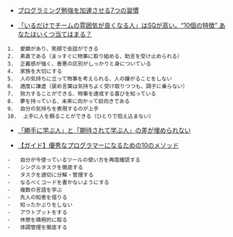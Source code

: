 
- [プログラミング勉強を加速させる7つの習慣](https://qiita.com/YudaiTsukamoto/items/42a8df22ca4c6b327dfd)

-  [「いるだけでチームの雰囲気が良くなる人」はSQが高い。“10個の特徴” あなたはいくつ当てはまる？](https://studyhacker.net/social-intelligence-10features)
```
1.  愛嬌があり、笑顔で会話ができる
2.  素直である（まっすぐに物事に取り組める、助言を受け止められる）
3.  正義感が強く、善悪の区別がしっかりと身についている
4.  家族を大切にする
5.  人の気持ちに立って物事を考えられる、人の嫌がることをしない
6.  適度に謙虚（褒め言葉は気持ちよく受け取りつつも、調子に乗らない）
7.  努力することができる、物事を達成する喜びを知っている
8.  夢を持っている、未来に向かって前向きである
9.  自分の気持ちを表現するのが上手
10.  上手に人を頼ることができる（ひとりで抱え込まない）
```


- [「勝手に学ぶ人」と「期待されて学ぶ人」の差が埋められない](https://note.com/4bata/n/nf8fbcb832e91)


- [【ガイド】優秀なプログラマーになるための10のメソッド](https://zenn.dev/nameless_sn/articles/productivity_manuals)
```
-   自分が今使っているツールの使い方を再度確認する
-   シングルタスクを徹底する
-   タスクを適切に分解・管理する
-   なるべくコードを書かないようにする
-   複数の言語を学ぶ
-   先人の知恵を借りる
-   知ったかぶりをしない
-   アウトプットをする
-   休憩を積極的に取る
-   体調管理を徹底する
```